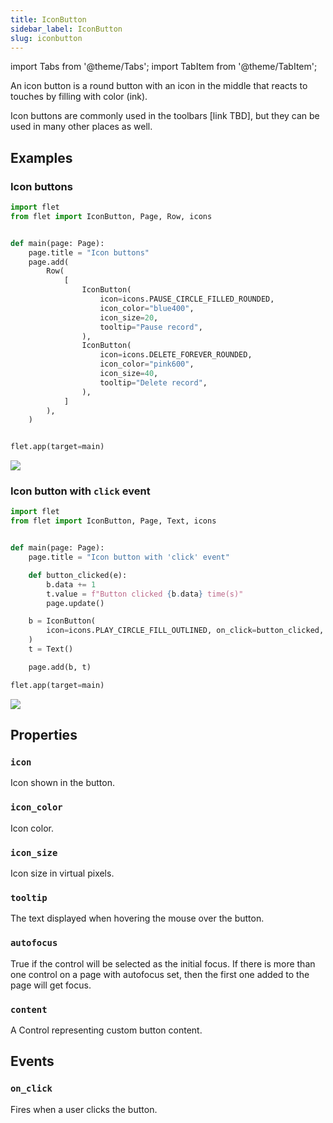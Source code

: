 ```yaml
---
title: IconButton
sidebar_label: IconButton
slug: iconbutton
---
```


import Tabs from '@theme/Tabs';
import TabItem from '@theme/TabItem';

An icon button is a round button with an icon in the middle that reacts to touches by filling with color (ink).

Icon buttons are commonly used in the toolbars [link TBD], but they can be used in many other places as well.

## Examples

### Icon buttons

<Tabs groupId="language">
  <TabItem value="python" label="Python" default>

```python
import flet
from flet import IconButton, Page, Row, icons


def main(page: Page):
    page.title = "Icon buttons"
    page.add(
        Row(
            [
                IconButton(
                    icon=icons.PAUSE_CIRCLE_FILLED_ROUNDED,
                    icon_color="blue400",
                    icon_size=20,
                    tooltip="Pause record",
                ),
                IconButton(
                    icon=icons.DELETE_FOREVER_ROUNDED,
                    icon_color="pink600",
                    icon_size=40,
                    tooltip="Delete record",
                ),
            ]
        ),
    )


flet.app(target=main)
```
  </TabItem>
</Tabs>

<img src="/img/docs/controls/icon-button/icon-buttons.gif" className="screenshot-50" />

### Icon button with `click` event

<Tabs groupId="language">
  <TabItem value="python" label="Python" default>

```python
import flet
from flet import IconButton, Page, Text, icons


def main(page: Page):
    page.title = "Icon button with 'click' event"

    def button_clicked(e):
        b.data += 1
        t.value = f"Button clicked {b.data} time(s)"
        page.update()

    b = IconButton(
        icon=icons.PLAY_CIRCLE_FILL_OUTLINED, on_click=button_clicked, data=0
    )
    t = Text()

    page.add(b, t)

flet.app(target=main)
```
  </TabItem>
</Tabs>

<img src="/img/docs/controls/icon-button/icon-button-with-click-event.gif" className="screenshot-50" />

## Properties

### `icon`

Icon shown in the button.

### `icon_color`

Icon color.

### `icon_size`

Icon size in virtual pixels.

### `tooltip`

The text displayed when hovering the mouse over the button.

### `autofocus`

True if the control will be selected as the initial focus. If there is more than one control on a page with autofocus set, then the first one added to the page will get focus.

### `content`

A Control representing custom button content.

## Events

### `on_click`

Fires when a user clicks the button.